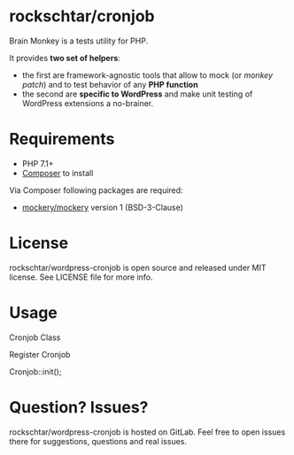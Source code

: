# rockschtar/cronjob

Brain Monkey is a tests utility for PHP.

It provides **two set of helpers**:

  - the first are framework-agnostic tools that allow to mock (or *monkey patch*) and to test behavior of any **PHP function**
  - the second are **specific to WordPress** and make unit testing of WordPress extensions a no-brainer.

# Requirements

  - PHP 7.1+
  - [Composer](https://getcomposer.org/) to install

Via Composer following packages are required:

  - [mockery/mockery](https://packagist.org/packages/mockery/mockery) version 1 (BSD-3-Clause)

# License

rockschtar/wordpress-cronjob is open source and released under MIT license. See LICENSE file for more info.

# Usage

Cronjob Class

Register Cronjob

Cronjob::init();



# Question? Issues?

rockschtar/wordpress-cronjob is hosted on GitLab. Feel free to open issues there for suggestions, questions and real issues.
